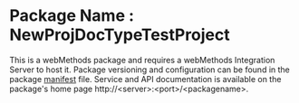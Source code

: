 # Package Name : NewProjDocTypeTestProject
This is a webMethods package and requires a webMethods Integration Server to host it. Package versioning and configuration can be found in the package [manifest](./NewProjDocTypeTestProject/manifest.v3) file. Service and API documentation is available on the package's home page http://&lt;server&gt;:&lt;port&gt;/&lt;packagename>.